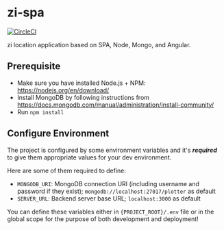 # zi-spa

[![CircleCI](https://circleci.com/gh/marcgardiner/zi-spa.svg?style=svg)](https://circleci.com/gh/marcgardiner/zi-spa)

zi location application based on SPA, Node, Mongo, and Angular.

## Prerequisite

* Make sure you have installed Node.js + NPM: https://nodejs.org/en/download/
* Install MongoDB by following instructions from https://docs.mongodb.com/manual/administration/install-community/
* Run `npm install`

## Configure Environment

The project is configured by some environment variables and it's ***required*** to give them appropriate values for your dev environment.

Here are some of them required to define:

* `MONGODB_URI`: MongoDB connection URI (including username and password if they exist); `mongodb://localhost:27017/plotter` as default
* `SERVER_URL`: Backend server base URL; `localhost:3000` as default

You can define these variables either in `{PROJECT_ROOT}/.env` file or in the global scope for the purpose of both development and deployment!
